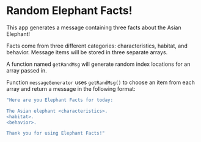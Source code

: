 # Random Elephant Facts! #

This app generates a message containing three facts about the Asian Elephant!

Facts come from three different categories: characteristics, habitat, and behavior. Message items will be stored in three separate arrays.

A function named `getRandMsg` will generate random index locations for an array passed in.

Function `messageGenerator` uses `getRandMsg()` to choose an item from each array and return a message in the following format:

```bash
"Here are you Elephant Facts for today:

The Asian elephant <characteristics>.
<habitat>.
<behavior>.

Thank you for using Elephant Facts!"
```
